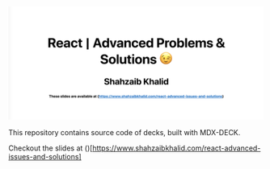 ![Main Logo](static/og-image.png)

This repository contains source code of decks, built with MDX-DECK.

Checkout the slides at ()[https://www.shahzaibkhalid.com/react-advanced-issues-and-solutions]

